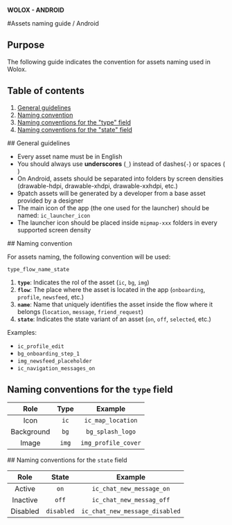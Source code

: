 **WOLOX - ANDROID**

#Assets naming guide / Android

## Purpose
The following guide indicates the convention for assets naming used in Wolox.

## Table of contents

1. [General guidelines](#topic-general-guidelines)
2. [Naming convention](#topic-naming-convention)
3. [Naming conventions for the "type" field](#topic-type-conventions)
4. [Naming conventions for the "state" field](#topic-state-conventions)

##<a name="topic-general-guidelines"></a> General guidelines

* Every asset name must be in English
* You should always use **underscores** (`_`) instead of dashes(`-`) or spaces (` `)
* On Android, assets should be separated into folders by screen densities (drawable-hdpi, drawable-xhdpi, drawable-xxhdpi, etc.)
* 9patch assets will be generated by a developer from a base asset provided by a designer
* The main icon of the app (the one used for the launcher) should be named: `ic_launcher_icon`
* The launcher icon should be placed inside `mipmap-xxx` folders in every supported screen density

##<a name="topic-naming-convention"></a> Naming convention

For assets naming, the following convention will be used:
```
type_flow_name_state
```

1. **`type`**: Indicates the rol of the asset (`ic`, `bg`, `img`)
2. **`flow`**: The place where the asset is located in the app (`onboarding`, `profile`, `newsfeed`, etc.)
3. **`name`**: Name that uniquely identifies the asset inside the flow where it belongs (`location`, `message`, `friend_request`)
4. **`state`**: Indicates the state variant of an asset (`on`, `off`, `selected`, etc.)

Examples:
* `ic_profile_edit`
* `bg_onboarding_step_1`
* `img_newsfeed_placeholder`
* `ic_navigation_messages_on`

## <a name="topic-type-conventions"></a> Naming conventions for the `type` field

|    Role    |  Type |       Example       |
|:----------:|:-----:|:-------------------:|
| Icon       | `ic`  | `ic_map_location`   |
| Background | `bg`  | `bg_splash_logo`    |
| Image      | `img` | `img_profile_cover` |

##<a name="topic-state-conventions"></a> Naming conventions for the `state` field

|   Role   |    State   |             Example            |
|:--------:|:----------:|:------------------------------:|
| Active   | `on`       | `ic_chat_new_message_on`       |
| Inactive | `off`      | `ic_chat_new_messag_off`       |
| Disabled | `disabled` | `ic_chat_new_message_disabled` |
